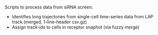 Scripts to process data from siRNA screen:

  * Identifies long trajectories from single-cell time-series data from LAP track (merged, 1-line-header csv.gz)
  * Assign track-ids to cells in receptor snaphot (via fuzzy merge)
